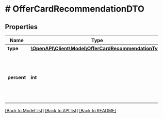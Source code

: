 # # OfferCardRecommendationDTO

## Properties

Name | Type | Description | Notes
------------ | ------------- | ------------- | -------------
**type** | [**\OpenAPI\Client\Model\OfferCardRecommendationType**](OfferCardRecommendationType.md) |  |
**percent** | **int** | Процент выполнения рекомендации. Указывается для рекомендаций некоторых типов. | [optional]

[[Back to Model list]](../../README.md#models) [[Back to API list]](../../README.md#endpoints) [[Back to README]](../../README.md)
